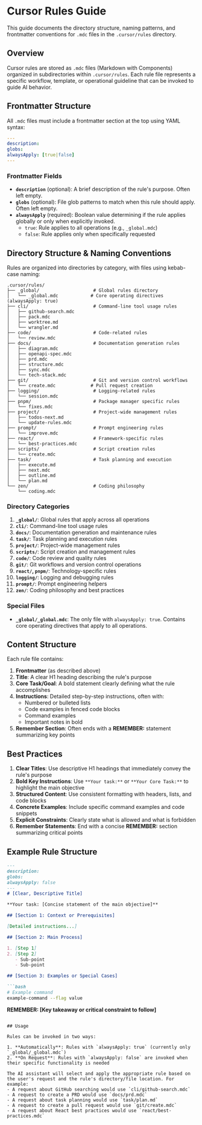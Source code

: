 # Cursor Rules Guide

This guide documents the directory structure, naming patterns, and frontmatter conventions for `.mdc` files in the `.cursor/rules` directory.

## Overview

Cursor rules are stored as `.mdc` files (Markdown with Components) organized in subdirectories within `.cursor/rules`. Each rule file represents a specific workflow, template, or operational guideline that can be invoked to guide AI behavior.

## Frontmatter Structure

All `.mdc` files must include a frontmatter section at the top using YAML syntax:

```yaml
---
description: 
globs: 
alwaysApply: [true|false]
---
```

### Frontmatter Fields

- **`description`** (optional): A brief description of the rule's purpose. Often left empty.
- **`globs`** (optional): File glob patterns to match when this rule should apply. Often left empty.
- **`alwaysApply`** (required): Boolean value determining if the rule applies globally or only when explicitly invoked.
  - `true`: Rule applies to all operations (e.g., `_global.mdc`)
  - `false`: Rule applies only when specifically requested

## Directory Structure & Naming Conventions

Rules are organized into directories by category, with files using kebab-case naming:

```
.cursor/rules/
├── _global/                    # Global rules directory
│   └── _global.mdc            # Core operating directives (alwaysApply: true)
├── cli/                        # Command-line tool usage rules
│   ├── github-search.mdc
│   ├── pack.mdc
│   ├── worktree.md
│   └── wrangler.md
├── code/                       # Code-related rules
│   └── review.mdc
├── docs/                       # Documentation generation rules
│   ├── diagram.mdc
│   ├── openapi-spec.mdc
│   ├── prd.mdc
│   ├── structure.mdc
│   ├── sync.mdc
│   └── tech-stack.mdc
├── git/                        # Git and version control workflows
│   └── create.mdc             # Pull request creation
├── logging/                    # Logging-related rules
│   └── session.mdc
├── pnpm/                       # Package manager specific rules
│   └── fixes.mdc
├── project/                    # Project-wide management rules
│   ├── todos-next.md
│   └── update-rules.mdc
├── prompt/                     # Prompt engineering rules
│   └── improve.mdc
├── react/                      # Framework-specific rules
│   └── best-practices.mdc
├── scripts/                    # Script creation rules
│   └── create.mdc
├── task/                       # Task planning and execution
│   ├── execute.md
│   ├── next.mdc
│   ├── outline.md
│   └── plan.md
└── zen/                        # Coding philosophy
    └── coding.mdc
```

### Directory Categories

1. **`_global/`**: Global rules that apply across all operations
2. **`cli/`**: Command-line tool usage rules
3. **`docs/`**: Documentation generation and maintenance rules
4. **`task/`**: Task planning and execution rules
5. **`project/`**: Project-wide management rules
6. **`scripts/`**: Script creation and management rules
7. **`code/`**: Code review and quality rules
8. **`git/`**: Git workflows and version control operations
9. **`react/`, `pnpm/`**: Technology-specific rules
10. **`logging/`**: Logging and debugging rules
11. **`prompt/`**: Prompt engineering helpers
12. **`zen/`**: Coding philosophy and best practices

### Special Files

- **`_global/_global.mdc`**: The only file with `alwaysApply: true`. Contains core operating directives that apply to all operations.

## Content Structure

Each rule file contains:

1. **Frontmatter** (as described above)
2. **Title**: A clear H1 heading describing the rule's purpose
3. **Core Task/Goal**: A bold statement clearly defining what the rule accomplishes
4. **Instructions**: Detailed step-by-step instructions, often with:
   - Numbered or bulleted lists
   - Code examples in fenced code blocks
   - Command examples
   - Important notes in bold
5. **Remember Section**: Often ends with a **REMEMBER:** statement summarizing key points

## Best Practices

1. **Clear Titles**: Use descriptive H1 headings that immediately convey the rule's purpose
2. **Bold Key Instructions**: Use `**Your task:**` or `**Your Core Task:**` to highlight the main objective
3. **Structured Content**: Use consistent formatting with headers, lists, and code blocks
4. **Concrete Examples**: Include specific command examples and code snippets
5. **Explicit Constraints**: Clearly state what is allowed and what is forbidden
6. **Remember Statements**: End with a concise **REMEMBER:** section summarizing critical points

## Example Rule Structure

```markdown
---
description: 
globs:
alwaysApply: false
---
# [Clear, Descriptive Title]

**Your task: [Concise statement of the main objective]**

## [Section 1: Context or Prerequisites]

[Detailed instructions...]

## [Section 2: Main Process]

1. [Step 1]
2. [Step 2]
   - Sub-point
   - Sub-point

## [Section 3: Examples or Special Cases]

```bash
# Example command
example-command --flag value
```

**REMEMBER: [Key takeaway or critical constraint to follow]**
```

## Usage

Rules can be invoked in two ways:

1. **Automatically**: Rules with `alwaysApply: true` (currently only `_global/_global.mdc`)
2. **On Request**: Rules with `alwaysApply: false` are invoked when their specific functionality is needed

The AI assistant will select and apply the appropriate rule based on the user's request and the rule's directory/file location. For example:
- A request about GitHub searching would use `cli/github-search.mdc`
- A request to create a PRD would use `docs/prd.mdc`
- A request about task planning would use `task/plan.md`
- A request to create a pull request would use `git/create.mdc`
- A request about React best practices would use `react/best-practices.mdc`